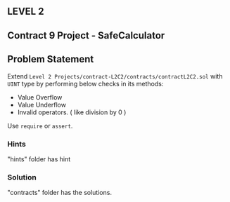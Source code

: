## LEVEL 2

## Contract 9 Project - SafeCalculator

## Problem Statement

Extend `Level 2 Projects/contract-L2C2/contracts/contractL2C2.sol` with `UINT` type by performing below checks in its methods:

- Value Overflow
- Value Underflow
- Invalid operators. ( like division by 0 )

Use `require` or `assert`.

### Hints

"hints" folder has hint

### Solution

"contracts" folder has the solutions.
